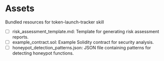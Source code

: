 # Assets

Bundled resources for token-launch-tracker skill

- [ ] risk_assessment_template.md: Template for generating risk assessment reports.
- [ ] example_contract.sol: Example Solidity contract for security analysis.
- [ ] honeypot_detection_patterns.json: JSON file containing patterns for detecting honeypot functions.
